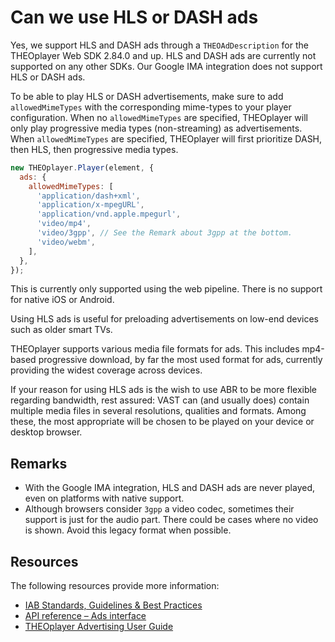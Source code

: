 # Can we use HLS or DASH ads

Yes, we support HLS and DASH ads through a `THEOAdDescription` for the THEOplayer Web SDK 2.84.0 and up. HLS and DASH ads are currently not supported on any other SDKs. Our Google IMA integration does not support HLS or DASH ads.

To be able to play HLS or DASH advertisements, make sure to add `allowedMimeTypes` with the corresponding mime-types to your player configuration. When no `allowedMimeTypes` are specified, THEOplayer will only play progressive media types (non-streaming) as advertisements. When `allowedMimeTypes` are specified, THEOplayer will first prioritize DASH, then HLS, then progressive media types.

```js
new THEOplayer.Player(element, {
  ads: {
    allowedMimeTypes: [
      'application/dash+xml',
      'application/x-mpegURL',
      'application/vnd.apple.mpegurl',
      'video/mp4',
      'video/3gpp', // See the Remark about 3gpp at the bottom.
      'video/webm',
    ],
  },
});
```

This is currently only supported using the web pipeline. There is no support for native iOS or Android.

Using HLS ads is useful for preloading advertisements on low-end devices such as older smart TVs.

THEOplayer supports various media file formats for ads. This includes mp4-based progressive download, by far the most used format for ads, currently providing the widest coverage across devices.

If your reason for using HLS ads is the wish to use ABR to be more flexible regarding bandwidth, rest assured: VAST can (and usually does) contain multiple media files in several resolutions, qualities and formats. Among these, the most appropriate will be chosen to be played on your device or desktop browser.

## Remarks

- With the Google IMA integration, HLS and DASH ads are never played, even on platforms with native support.
- Although browsers consider `3gpp` a video codec, sometimes their support is just for the audio part. There could be cases where no video is shown. Avoid this legacy format when possible.

## Resources

The following resources provide more information:

- [IAB Standards, Guidelines & Best Practices](https://www.iab.com/guidelines/?post_type=iab_guideline)
- [API reference – Ads interface](pathname:///theoplayer/v6/api-reference/web/interfaces/Ads.html)
- [THEOplayer Advertising User Guide](../knowledge-base/01-advertisement/01-user-guide.md)
